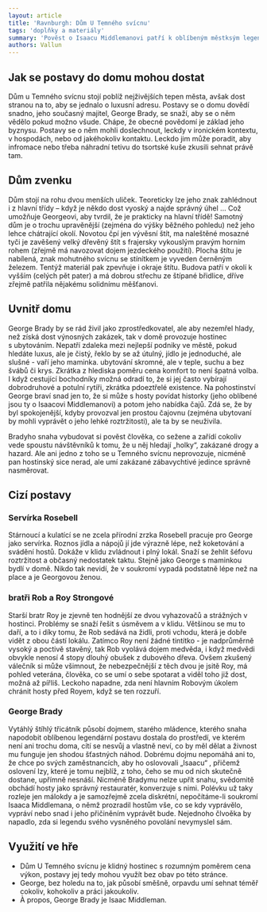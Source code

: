```yaml
---
layout: article
title: 'Ravnburgh: Dům U Temného svícnu'
tags: 'doplňky a materiály'
summary: 'Pověst o Isaacu Middlemanovi patří k oblíbeným městksým legendámuž dlouhá léta. Má to být dokonalý zprostředkovatel, který sežene kupce pro jakékoliv zboží, práci pro jakoukoliv družinku, lidi na jakoukoliv práci a jakoukoliv věc, o kterou je zájem. Více se ale o něm neví, byť se povídá, že dokázal prodat korunu i s královstvím, zaměstnat 300 vzbouřených sirotků a mnoho dalších ještě neskutečnějších obchodů. Zkrátka, když potřebujete sehnat do zítřka mluvící dračí hlavu, tak je Isaac Váš člověk. Čas od času se někdo pokouší začít podnikat na stejném poli, nějaký mladý snílek či naopak uštvaný dobrodruh to zkusí. Někteří uspějí, jiní ne, trh nemá slitování. Zrovna teď se rozjíždí jeden takový pokus v domě u Temného svícnu.'
authors: Vallun
---
```


## Jak se postavy do domu mohou dostat

Dům u Temného svícnu stojí poblíž nejživějších tepen města, avšak dost stranou na to, aby se jednalo o luxusní adresu. Postavy se o domu dovědí snadno, jeho současný majitel, George Brady, se snaží, aby se o něm vědělo pokud možno všude. Chápe, že obecné povědomí je základ jeho byznysu. Postavy se o něm mohli doslechnout, leckdy v ironickém kontextu, v hospodách, nebo od jakéhokoliv kontaktu. Leckdo jim může poradit, aby infromace nebo třeba náhradní tetivu do tsortské kuše zkusili sehnat právě tam.

## Dům zvenku

Dům stojí na rohu dvou menších uliček. Teoreticky lze jeho znak zahlédnout i z hlavní třídy – když je někdo dost vyoský a najde správný úhel … Což umožňuje Georgeovi, aby tvrdil, že je prakticky na hlavní třídě! Samotný dům je o trochu upravěnější (zejména do výšky běžného pohledu) než jeho lehce chátrající okolí. Novotou čpí jen vývěsní štít, ma naleštěné mosazné tyči je zavěšený velký dřevěný štít s frajersky vykouslým pravým horním rohem (zřejmě má navozovat dojem jezdeckého použití). Plocha štítu je nabílená, znak mohutného svícnu se stínítkem je vyveden černěným železem. Tentýž materiál pak zpevňuje i okraje štítu. Budova patří v okolí k vyšším (celých pět pater) a má dobrou střechu ze štípané břidlice, dříve zřejmě patřila nějakému solidnímu měšťanovi.

## Uvnitř domu

George Brady by se rád živil jako zprostředkovatel, ale aby nezemřel hlady, než získá dost výnosných zakázek, tak v domě provozuje hostinec s ubytováním. Nepatří zdaleka mezi nejlepší podniky ve městě, pokud hledáte luxus, ale je čistý, řeklo by se až útulný, jídlo je jednoduché, ale slušné - vaří jeho maminka. ubytování skromné, ale v teple, suchu a bez švábů či krys. Zkrátka z hlediska poměru cena komfort to není špatná volba. I když cestující bochodníky možná odradí to, že si jej často vybírají dobrodruhové a potulní rytíři, zkrátka pdoeztřelé existence. Na pohostinství George braví snad jen to, že si může s hosty povídat historky (jeho oblíbené jsou ty o Isaacovi Middlemanovi) a potom jeho nabídka čajů. Zdá se, že by byl spokojenější, kdyby provozval jen prostou čajovnu (zejména ubytovaní by mohli vyprávět o jeho lehké roztržitosti), ale ta by se neuživila.

Bradyho snaha vybudovat si pověst člověka, co sežene a zařídí cokoliv vede spoustu návštěvníků k tomu, že u něj hledají „holky“, zakázané drogy a hazard. Ale ani jedno z toho se u Temného svícnu neprovozuje, nicméně pan hostinský sice nerad, ale umí zakázané zábavychtivé jedince správně nasměrovat.

## Cizí postavy

### Servírka Rosebell

Stárnoucí a kulatící se ne zcela přírodní zrzka Rosebell pracuje pro George jako servírka. Roznos jídla a nápojů jí jde výrazně lépe, než koketování a svádění hostů. Dokáže v klidu zvládnout i plný lokál. Snaží se žehlit šéfovu roztržitost a občasný nedostatek taktu. Stejně jako George s maminkou bydlí v domě. Nikdo tak nevidí, že v soukromí vypadá podstatně lépe než na place a je Georgovou ženou.

### bratři Rob a Roy Strongové

Starší bratr Roy je zjevně ten hodnější ze dvou vyhazovačů a strážných v hostinci. Problémy se snaží řešit s úsměvem a v klidu. Většinou se mu to daří, a to i díky tomu, že Rob sedává na židli, proti vchodu, která je dobře vidět z obou částí lokálu. Zatímco Roy není žádné tintítko - je nadprůměrně vysoký a poctivě stavěný, tak Rob vyolává dojem medvěda, i když medvědi obvykle nenosí 4 stopy dlouhý obušek z dubového dřeva. Ovšem zkušený válečník si může všimnout, že nebezpečnější z těch dvou je jsitě Roy, má pohled veterána, člověka, co se umí o sebe spotarat a viděl toho již dost, možná až pířliš. Leckoho napadne, zda není hlavním Robovým úkolem chránit hosty před Royem, když se ten rozzuří.

### George Brady

Vytáhlý štíhlý třicátník působí dojmem, starého mládence, kterého snaha napodobit oblíbenou legendární postavu dostala do prostředí, ve kterém není ani trochu doma, cítí se nesvůj a vlastně neví, co by měl dělat a živnost mu funguje jen shodou šťastných náhod. Dobrému dojmu nepomáhá ani to, že chce po svých zaměstnancích, aby ho oslovovali „Isaacu“ , přičemž oslovení Izy, které je tomu nejblíž, z toho, čeho se mu od nich skutečně dostane, upřímně nesnáší. Nicméně Bradymu nelze upřít snahu, svědomitě obchádí hosty jako správný restauratér, konverzuje s nimi. Polévku už taky rozleje jen málokdy a je samozřejmě zcela diskrétní, nepočítáme-li soukromí Isaaca Middlemana, o němž prozradil hostům vše, co se kdy vyprávělo, vypráví nebo snad i jeho přičiněním vyprávět bude. Nejednoho člvoěka by napadlo, zda si legendu svého vysněného povolání nevymyslel sám.

## Využití ve hře

- Dům U Temného svícnu je klidný hostinec s rozumným poměrem cena výkon, postavy jej tedy mohou využít bez obav po této stránce.
- George, bez holedu na to, jak působí směš­ně, orpavdu umí sehnat téměř cokoliv, kohokoliv a práci jakoukoliv.
- À propos, George Brady je Isaac Middleman.
